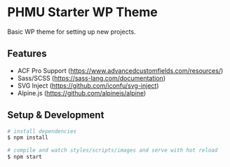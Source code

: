 # PHMU Starter WP Theme
Basic WP theme for setting up new projects.

## Features
- ACF Pro Support (https://www.advancedcustomfields.com/resources/)
- Sass/SCSS (https://sass-lang.com/documentation)
- SVG Inject (https://github.com/iconfu/svg-inject)
- Alpine.js (https://github.com/alpinejs/alpine)

## Setup & Development
```bash
# install dependencies
$ npm install

# compile and watch styles/scripts/images and serve with hot reload
$ npm start
```
